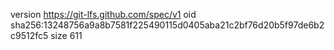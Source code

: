 version https://git-lfs.github.com/spec/v1
oid sha256:13248756a9a8b7581f225490115d0405aba21c2bf76d20b5f97de6b2c9512fc5
size 611
